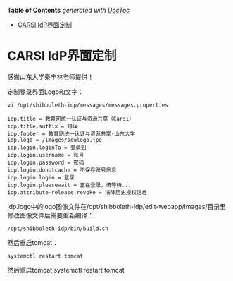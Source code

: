 <!-- START doctoc generated TOC please keep comment here to allow auto update -->
<!-- DON'T EDIT THIS SECTION, INSTEAD RE-RUN doctoc TO UPDATE -->
**Table of Contents**  *generated with [DocToc](https://github.com/thlorenz/doctoc)*

- [CARSI IdP界面定制](#carsi-idp%E7%95%8C%E9%9D%A2%E5%AE%9A%E5%88%B6)

<!-- END doctoc generated TOC please keep comment here to allow auto update -->

# CARSI IdP界面定制

感谢山东大学秦丰林老师提供！

定制登录界面Logo和文字：

```
vi /opt/shibboleth-idp/messages/messages.properties

idp.title = 教育网统一认证与资源共享（Carsi）
idp.title.suffix = 错误
idp.footer = 教育网统一认证与资源共享-山东大学
idp.logo = /images/sdulogo.jpg
idp.login.loginTo = 登录到
idp.login.username = 账号
idp.login.password = 密码
idp.login.donotcache = 不保存账号信息
idp.login.login = 登录
idp.login.pleasewait = 正在登录，请等待...
idp.attribute-release.revoke = 清除历史授权信息
```

idp.logo中的logo图像文件在/opt/shibboleth-idp/edit-webapp/images/目录里
修改图像文件后需要重新编译：

```
/opt/shibboleth-idp/bin/build.sh
```

然后重启tomcat：

```
systemctl restart tomcat
```

然后重启tomcat
systemctl restart tomcat

